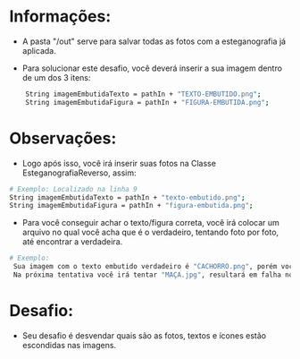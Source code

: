 # Informações:

- A pasta "/out" serve para salvar todas as fotos com a esteganografia já aplicada.

- Para solucionar este desafio, você deverá inserir a sua imagem dentro de um dos 3 itens: 
```bash
    String imagemEmbutidaTexto = pathIn + "TEXTO-EMBUTIDO.png";				
	String imagemEmbutidaFigura = pathIn + "FIGURA-EMBUTIDA.png";
```

# Observações:
- Logo após isso, você irá inserir suas fotos na Classe EsteganografiaReverso, assim:
```bash
# Exemplo: Localizado na linha 9
String imagemEmbutidaTexto = pathIn + "texto-embutido.png";
String imagemEmbutidaFigura = pathIn + "figura-embutida.png";
```

- Para você conseguir achar o texto/figura correta, você irá colocar um arquivo no qual você acha que é o verdadeiro, tentando foto por foto, até encontrar a verdadeira.
```bash
# Exemplo: 
 Sua imagem com o texto embutido verdadeiro é "CACHORRO.png", porém você colocou um outro arquivo: "CASA.jpg". resultará em falha.
 Na próxima tentativa você irá tentar "MAÇA.jpg", resultará em falha novamente, até que você insira "CACHORRO.png".
```

# Desafio:

- Seu desafio é desvendar quais são as fotos, textos e ícones estão escondidas nas imagens.